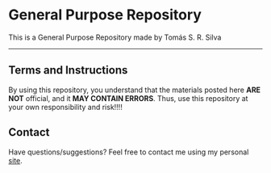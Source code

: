 # General Purpose Repository

This is a General Purpose Repository made by Tomás S. R. Silva

---

## Terms and Instructions

By using this repository, you understand that the materials posted here **ARE NOT** official, and it **MAY CONTAIN ERRORS**. Thus, use this repository at your own responsibility and risk!!!!


## Contact
Have questions/suggestions? Feel free to contact me using my personal [site](https://lasca.ic.unicamp.br/~tomas/).
